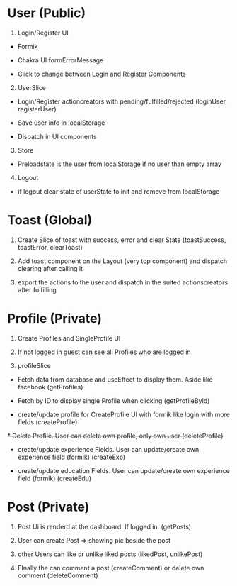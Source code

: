# User (Public)

1. Login/Register UI

- Formik

- Chakra UI formErrorMessage

- Click to change between Login and Register Components

2. UserSlice

- Login/Register actioncreators with pending/fulfilled/rejected (loginUser, registerUser)

- Save user info in localStorage

- Dispatch in UI components

3. Store

- Preloadstate is the user from localStorage if no user than empty array

4. Logout

- if logout clear state of userState to init and remove from localStorage

# Toast (Global)

1. Create Slice of toast with success, error and clear State (toastSuccess, toastError, clearToast)

2. Add toast component on the Layout (very top component) and dispatch clearing after calling it

3. export the actions to the user and dispatch in the suited actionscreators after fulfilling

# Profile (Private)

1. Create Profiles and SingleProfile UI

2. If not logged in guest can see all Profiles who are logged in

3. profileSlice

- Fetch data from database and useEffect to display them. Aside like facebook (getProfiles)

- Fetch by ID to display single Profile when clicking (getProfileById)

- create/update profile for CreateProfile UI with formik like login with more fields (createProfile)

~~\* Delete Profile. User can delete own profile, only own user (deleteProfile)~~

- create/update experience Fields. User can update/create own experience field (formik) (createExp)

- create/update education Fields. User can update/create own experience field (formik) (createEdu)

# Post (Private)

1. Post Ui is renderd at the dashboard. If logged in. (getPosts)

2. User can create Post => showing pic beside the post

3. other Users can like or unlike liked posts (likedPost, unlikePost)

4. FInally the can comment a post (createComment) or delete own comment (deleteComment)
